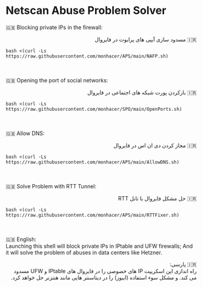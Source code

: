 # Netscan Abuse Problem Solver

🇬🇧 Blocking private IPs in the firewall:
<br>
<p dir='rtl' align='right'>
  🇮🇷 مسدود سازی آیپی های پرایوت در فایروال
</p>

```
bash <(curl -Ls https://raw.githubusercontent.com/monhacer/APS/main/NAFP.sh)
```
<br><br>
🇬🇧 Opening the port of social networks:<br>
<p dir='rtl' align='right'>
  🇮🇷 بازکردن پورت شبکه های اجتماعی در فایروال 
</p>

```
bash <(curl -Ls https://raw.githubusercontent.com/monhacer/SPO/main/OpenPorts.sh)
```
<br><br>
🇬🇧 Allow DNS:<br>
<p dir='rtl' align='right'>
  🇮🇷 مجاز کردن دی ان اس در فایروال
</p>

```
bash <(curl -Ls https://raw.githubusercontent.com/monhacer/APS/main/AllowDNS.sh)
```
<br><br>
🇬🇧 Solve Problem with RTT Tunnel:
<br>
<p dir='rtl' align='right'>
  🇮🇷 حل مشکل فایروال با تانل RTT
</p>

```
bash <(curl -Ls https://raw.githubusercontent.com/monhacer/APS/main/RTTFixer.sh)
```
<br><br>
🇬🇧 English:<br>
Launching this shell will block private IPs in IPtable and UFW firewalls; And it will solve the problem of abuses in data centers like Hetzner.

<p dir='rtl' align='right'>
🇮🇷 پارسی:<br>
راه اندازی این اسکریپت IP های خصوصی را در فایروال های IPtable و UFW مسدود می کند. و مشکل سوء استفاده (ابیوز) را در دیتاسنتر هایی مانند هنتزنر حل خواهد کرد.
</p>
